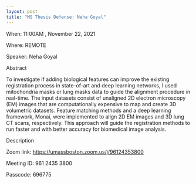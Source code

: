 ```yaml
---
layout: post
title: "MS Thesis Defense: Neha Goyal"
---
```


When: 11:00AM , November 22, 2021

Where: REMOTE

Speaker: Neha Goyal

Abstract

To investigate if adding biological features can improve the existing registration process in state-of-art and deep learning networks, I used mitochondria masks or lung masks data to guide the alignment procedure in real-time. The input datasets consist of unaligned 2D electron microscopy (EM) images that are computationally expensive to map and create 3D volumetric datasets. Feature matching methods and a deep learning framework, Monai, were implemented to align 2D EM images and 3D lung CT scans, respectively. This approach will guide the registration methods to run faster and with better accuracy for biomedical image analysis.

Description

Zoom link: https://umassboston.zoom.us/j/96124353800

Meeting ID: 961 2435 3800

Passcode: 696775
